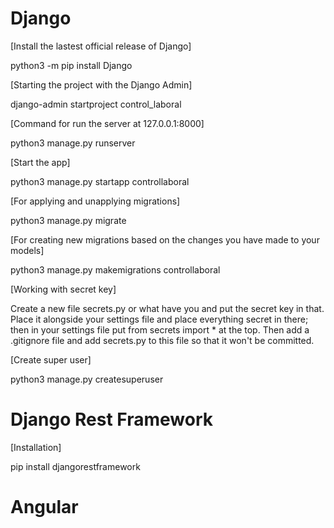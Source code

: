 # Django

[Install the lastest official release of Django]

python3 -m pip install Django

[Starting the project with the Django Admin]

django-admin startproject control_laboral

[Command for run the server at 127.0.0.1:8000]

python3 manage.py runserver

[Start the app]

python3 manage.py startapp controllaboral

[For applying and unapplying migrations]

python3 manage.py migrate

[For creating new migrations based on the changes you have made to your models]

python3 manage.py makemigrations controllaboral

[Working with secret key]

Create a new file secrets.py or what have you and put the secret key in that. Place it alongside your settings file and place everything secret in there; then in your settings file put from secrets import * at the top. Then add a .gitignore file and add secrets.py to this file so that it won't be committed.

[Create super user]

python3 manage.py createsuperuser

# Django Rest Framework

[Installation]

pip install djangorestframework

# Angular


